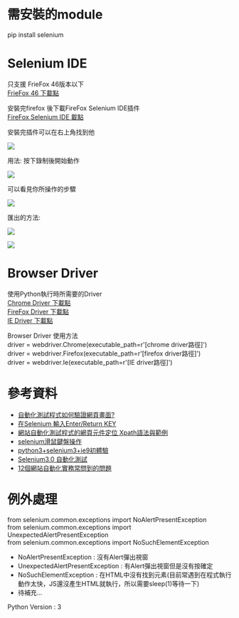 # 需安裝的module   
pip install selenium

# Selenium IDE   
只支援 FrieFox 46版本以下  
[FrieFox 46 下載點](https://drive.google.com/file/d/1tA9KgcimG6Jd7IdM8jCuYDFp9jrkLhP0/view?usp=sharing)    

安裝完firefox 後下載FireFox Selenium IDE插件  
[FireFox Selenium IDE 載點](https://addons.mozilla.org/zh-TW/firefox/addon/selenium-ide/)  

安裝完插件可以在右上角找到他

![](https://imgur.com/PXGcmtJ.jpg)

用法: 按下錄制後開始動作

![](https://imgur.com/Xqc0FQ5.jpg)

可以看見你所操作的步驟

![](https://imgur.com/V1zPHxc.jpg)

匯出的方法:

![](https://imgur.com/WrRNPAG.jpg)

![](https://imgur.com/6xz9vvU.jpg)

# Browser Driver
使用Python執行時所需要的Driver  
[Chrome Driver 下載點](https://drive.google.com/open?id=15JumKkpBaJcINOWdcx5ml3mr-Yvb4sKQ)  
[FireFox Driver 下載點](https://drive.google.com/open?id=12UWnd0EKUnbUe-Mq1G3qeqaSArUUs2Ly)  
[IE Driver 下載點](https://drive.google.com/open?id=1Zc8GHcxFKZB6OSHnPS8JP5wjYIrCjsUv)  

Browser Driver 使用方法    
driver = webdriver.Chrome(executable_path=r'[chrome driver路徑]')    
driver = webdriver.Firefox(executable_path=r'[firefox driver路徑]')    
driver = webdriver.Ie(executable_path=r'[IE driver路徑]')    

# 參考資料   
* [自動化測試程式如何驗證網頁畫面?](https://www.qa-knowhow.com/?p=2431)      
* [在Selenium 輸入Enter/Return KEY](https://ask.helplib.com/selenium/post_357327)    
* [網站自動化測試程式的網頁元件定位 Xpath語法與範例](https://www.qa-knowhow.com/?p=2164)       
* [selenium滑鼠鍵盤操作](http://m.jb51.net/article/92682.htm)      
* [python3+selenium3+ie9初體驗](http://blog.csdn.net/s740556472/article/details/78150666)    
* [Selenium3.0 自動化測試](http://www.cnblogs.com/fnng/p/5932224.html)    
* [12個網站自動化實務常問到的問題](https://www.qa-knowhow.com/?p=1954)   

# 例外處理    
from selenium.common.exceptions import NoAlertPresentException    
from selenium.common.exceptions import UnexpectedAlertPresentException    
from selenium.common.exceptions import NoSuchElementException    

* NoAlertPresentException : 沒有Alert彈出視窗    
* UnexpectedAlertPresentException : 有Alert彈出視窗但是沒有按確定    
* NoSuchElementException : 在HTML中沒有找到元素(目前常遇到在程式執行動作太快，JS還沒產生HTML就執行，所以需要sleep(1)等待一下)    
* 待補充...

Python Version : 3
